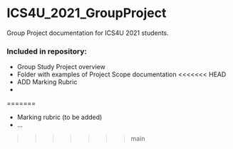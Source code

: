 # ICS4U_2021_GroupProject
Group Project documentation for ICS4U 2021 students.

### Included in repository:
- Group Study Project overview
- Folder with examples of Project Scope documentation
<<<<<<< HEAD
- ADD Marking Rubric
- 
=======
- Marking rubric (to be added)
- ...
>>>>>>> main
